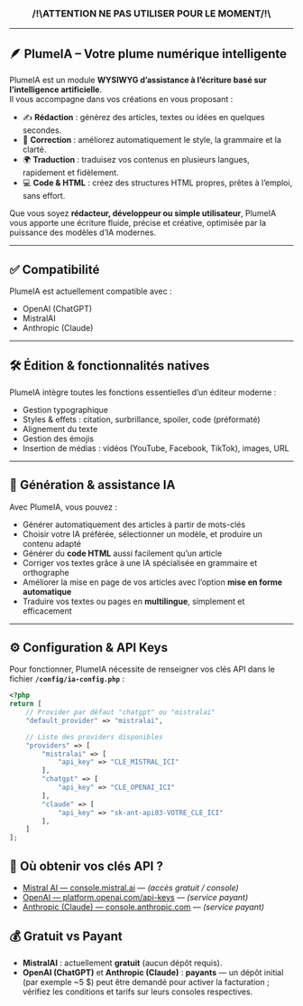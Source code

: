 <center><h3>/!\ATTENTION NE PAS UTILISER POUR LE MOMENT/!\</h3></center>
<hr />

## 🪶 PlumeIA – Votre plume numérique intelligente

PlumeIA est un module **WYSIWYG d’assistance à l’écriture basé sur l’intelligence artificielle**.  
Il vous accompagne dans vos créations en vous proposant :

- ✍️ **Rédaction** : générez des articles, textes ou idées en quelques secondes.  
- 📝 **Correction** : améliorez automatiquement le style, la grammaire et la clarté.  
- 🌍 **Traduction** : traduisez vos contenus en plusieurs langues, rapidement et fidèlement.  
- 💻 **Code & HTML** : créez des structures HTML propres, prêtes à l’emploi, sans effort.  

Que vous soyez **rédacteur, développeur ou simple utilisateur**, PlumeIA vous apporte une écriture fluide, précise et créative, optimisée par la puissance des modèles d’IA modernes.  

---

## ✅ Compatibilité

PlumeIA est actuellement compatible avec :  
- OpenAI (ChatGPT)  
- MistralAI  
- Anthropic (Claude)  

---

## 🛠️ Édition & fonctionnalités natives

PlumeIA intègre toutes les fonctions essentielles d’un éditeur moderne :  

- Gestion typographique  
- Styles & effets : citation, surbrillance, spoiler, code (préformaté)  
- Alignement du texte  
- Gestion des émojis  
- Insertion de médias : vidéos (YouTube, Facebook, TikTok), images, URL  

---

## 🤖 Génération & assistance IA

Avec PlumeIA, vous pouvez :  

- Générer automatiquement des articles à partir de mots-clés  
- Choisir votre IA préférée, sélectionner un modèle, et produire un contenu adapté  
- Générer du **code HTML** aussi facilement qu’un article  
- Corriger vos textes grâce à une IA spécialisée en grammaire et orthographe  
- Améliorer la mise en page de vos articles avec l’option **mise en forme automatique**  
- Traduire vos textes ou pages en **multilingue**, simplement et efficacement  

---

## ⚙️ Configuration & API Keys

Pour fonctionner, PlumeIA nécessite de renseigner vos clés API dans le fichier **`/config/ia-config.php`** :  

```php
<?php
return [
    // Provider par défaut "chatgpt" ou "mistralai"
    "default_provider" => "mistralai",

    // Liste des providers disponibles
    "providers" => [
        "mistralai" => [
            "api_key" => "CLE_MISTRAL_ICI"
        ],
        "chatgpt" => [
            "api_key" => "CLE_OPENAI_ICI"
        ],
        "claude" => [
            "api_key" => "sk-ant-api03-VOTRE_CLE_ICI"
        ],
    ]
];

```

## 🔑 Où obtenir vos clés API ?

- [Mistral AI — console.mistral.ai](https://console.mistral.ai/) — *(accès gratuit / console)*
- [OpenAI — platform.openai.com/api-keys](https://platform.openai.com/api-keys) — *(service payant)*
- [Anthropic (Claude) — console.anthropic.com](https://console.anthropic.com/) — *(service payant)*

## 💰 Gratuit vs Payant

- **MistralAI** : actuellement **gratuit** (aucun dépôt requis).  
- **OpenAI (ChatGPT)** et **Anthropic (Claude)** : **payants** — un dépôt initial (par exemple ~5 $) peut être demandé pour activer la facturation ; vérifiez les conditions et tarifs sur leurs consoles respectives.
